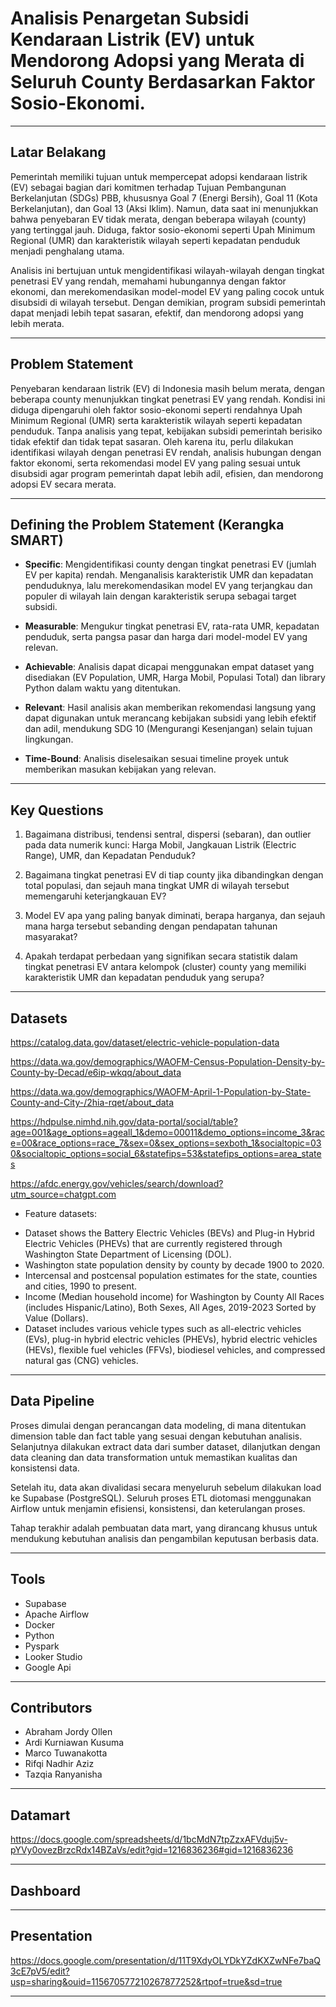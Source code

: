 # **Analisis Penargetan Subsidi Kendaraan Listrik (EV) untuk Mendorong Adopsi yang Merata di Seluruh County Berdasarkan Faktor Sosio-Ekonomi.**
---

## **Latar Belakang**

Pemerintah memiliki tujuan untuk mempercepat adopsi kendaraan listrik (EV) sebagai bagian dari komitmen terhadap Tujuan Pembangunan Berkelanjutan (SDGs) PBB, khususnya Goal 7 (Energi Bersih), Goal 11 (Kota Berkelanjutan), dan Goal 13 (Aksi Iklim). Namun, data saat ini menunjukkan bahwa penyebaran EV tidak merata, dengan beberapa wilayah (county) yang tertinggal jauh. Diduga, faktor sosio-ekonomi seperti Upah Minimum Regional (UMR) dan karakteristik wilayah seperti kepadatan penduduk menjadi penghalang utama.

Analisis ini bertujuan untuk mengidentifikasi wilayah-wilayah dengan tingkat penetrasi EV yang rendah, memahami hubungannya dengan faktor ekonomi, dan merekomendasikan model-model EV yang paling cocok untuk disubsidi di wilayah tersebut. Dengan demikian, program subsidi pemerintah dapat menjadi lebih tepat sasaran, efektif, dan mendorong adopsi yang lebih merata.

---

## **Problem Statement**

Penyebaran kendaraan listrik (EV) di Indonesia masih belum merata, dengan beberapa county menunjukkan tingkat penetrasi EV yang rendah. Kondisi ini diduga dipengaruhi oleh faktor sosio-ekonomi seperti rendahnya Upah Minimum Regional (UMR) serta karakteristik wilayah seperti kepadatan penduduk. Tanpa analisis yang tepat, kebijakan subsidi pemerintah berisiko tidak efektif dan tidak tepat sasaran. Oleh karena itu, perlu dilakukan identifikasi wilayah dengan penetrasi EV rendah, analisis hubungan dengan faktor ekonomi, serta rekomendasi model EV yang paling sesuai untuk disubsidi agar program pemerintah dapat lebih adil, efisien, dan mendorong adopsi EV secara merata.

---

## **Defining the Problem Statement (Kerangka SMART)**

* **Specific**: Mengidentifikasi county dengan tingkat penetrasi EV (jumlah EV per kapita) rendah. Menganalisis karakteristik UMR dan kepadatan penduduknya, lalu merekomendasikan model EV yang terjangkau dan populer di wilayah lain dengan karakteristik serupa sebagai target subsidi.

* **Measurable**: Mengukur tingkat penetrasi EV, rata-rata UMR, kepadatan penduduk, serta pangsa pasar dan harga dari model-model EV yang relevan.

* **Achievable**: Analisis dapat dicapai menggunakan empat dataset yang disediakan (EV Population, UMR, Harga Mobil, Populasi Total) dan library Python dalam waktu yang ditentukan.

* **Relevant**: Hasil analisis akan memberikan rekomendasi langsung yang dapat digunakan untuk merancang kebijakan subsidi yang lebih efektif dan adil, mendukung SDG 10 (Mengurangi Kesenjangan) selain tujuan lingkungan.

* **Time-Bound**: Analisis diselesaikan sesuai timeline proyek untuk memberikan masukan kebijakan yang relevan.

---

## **Key Questions**

1. ⁠Bagaimana distribusi, tendensi sentral, dispersi (sebaran), dan outlier pada data numerik kunci: Harga Mobil, Jangkauan Listrik (Electric Range), UMR, dan Kepadatan Penduduk?

2. ⁠Bagaimana tingkat penetrasi EV di tiap county jika dibandingkan dengan total populasi, dan sejauh mana tingkat UMR di wilayah tersebut memengaruhi keterjangkauan EV?

3. ⁠Model EV apa yang paling banyak diminati, berapa harganya, dan sejauh mana harga tersebut sebanding dengan pendapatan tahunan masyarakat?

4. ⁠Apakah terdapat perbedaan yang signifikan secara statistik dalam tingkat penetrasi EV antara kelompok (cluster) county yang memiliki karakteristik UMR dan kepadatan penduduk yang serupa?

---

## **Datasets**

https://catalog.data.gov/dataset/electric-vehicle-population-data

https://data.wa.gov/demographics/WAOFM-Census-Population-Density-by-County-by-Decad/e6ip-wkqq/about_data

https://data.wa.gov/demographics/WAOFM-April-1-Population-by-State-County-and-City-/2hia-rqet/about_data

https://hdpulse.nimhd.nih.gov/data-portal/social/table?age=001&age_options=ageall_1&demo=00011&demo_options=income_3&race=00&race_options=race_7&sex=0&sex_options=sexboth_1&socialtopic=030&socialtopic_options=social_6&statefips=53&statefips_options=area_states

https://afdc.energy.gov/vehicles/search/download?utm_source=chatgpt.com

* Feature datasets:

- Dataset shows the Battery Electric Vehicles (BEVs) and Plug-in Hybrid Electric Vehicles (PHEVs) that are currently registered through Washington State Department of Licensing (DOL).
- Washington state population density by county by decade 1900 to 2020.
- Intercensal and postcensal population estimates for the state, counties and cities, 1990 to present.
- Income (Median household income) for Washington by County
All Races (includes Hispanic/Latino), Both Sexes, All Ages, 2019-2023
Sorted by Value (Dollars).
- Dataset includes various vehicle types such as all-electric vehicles (EVs), plug-in hybrid electric vehicles (PHEVs), hybrid electric vehicles (HEVs), flexible fuel vehicles (FFVs), biodiesel vehicles, and compressed natural gas (CNG) vehicles.

---

## **Data Pipeline**

Proses dimulai dengan perancangan data modeling, di mana ditentukan dimension table dan fact table yang sesuai dengan kebutuhan analisis. Selanjutnya dilakukan extract data dari sumber dataset, dilanjutkan dengan data cleaning dan data transformation untuk memastikan kualitas dan konsistensi data.

Setelah itu, data akan divalidasi secara menyeluruh sebelum dilakukan load ke Supabase (PostgreSQL). Seluruh proses ETL diotomasi menggunakan Airflow untuk menjamin efisiensi, konsistensi, dan keterulangan proses.

Tahap terakhir adalah pembuatan data mart, yang dirancang khusus untuk mendukung kebutuhan analisis dan pengambilan keputusan berbasis data.

---

## **Tools**

- Supabase
- Apache Airflow
- Docker
- Python
- Pyspark
- Looker Studio
- Google Api

---

## **Contributors**

- Abraham Jordy Ollen
- Ardi Kurniawan Kusuma
- Marco Tuwanakotta
- Rifqi Nadhir Aziz
- Tazqia Ranyanisha

---

## **Datamart**

https://docs.google.com/spreadsheets/d/1bcMdN7tpZzxAFVduj5v-pYVy0ovezBrzcRdx14BZaVs/edit?gid=1216836236#gid=1216836236

---

## **Dashboard**



---

## **Presentation**

https://docs.google.com/presentation/d/11T9XdyOLYDkYZdKXZwNFe7baQ3cE7pV5/edit?usp=sharing&ouid=115670577210267877252&rtpof=true&sd=true

---